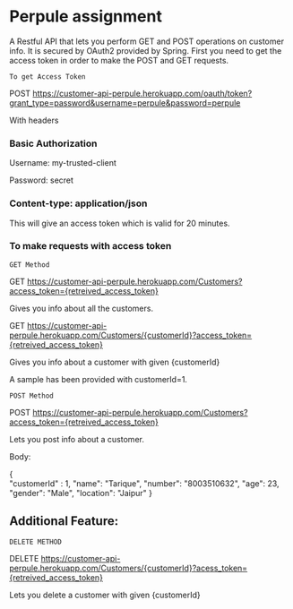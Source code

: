 # Perpule assignment
A Restful API that lets you perform GET and POST operations on customer info.
It is secured by OAuth2 provided by Spring. First you need to get the access token in order to 
make the POST and GET requests.

`To get Access Token`

POST https://customer-api-perpule.herokuapp.com/oauth/token?grant_type=password&username=perpule&password=perpule

With headers

### Basic Authorization

Username: my-trusted-client

Password: secret

### Content-type: application/json


This will give an access token which is valid for 20 minutes.

### To make requests with access token


`GET Method`

GET https://customer-api-perpule.herokuapp.com/Customers?access_token={retreived_access_token}

Gives you info about all the customers.


GET https://customer-api-perpule.herokuapp.com/Customers/{customerId}?access_token={retreived_access_token}

Gives you info about a customer with given {customerId}

A sample has been provided with customerId=1.


`POST Method`

POST https://customer-api-perpule.herokuapp.com/Customers?access_token={retreived_access_token}

Lets you post info about a customer.

Body:

{	
	"customerId" : 1,
        "name": "Tarique",
        "number": "8003510632",
        "age": 23,
        "gender": "Male",
        "location": "Jaipur"
}

## Additional Feature:

`DELETE METHOD`

DELETE https://customer-api-perpule.herokuapp.com/Customers/{customerId}?acess_token={retreived_access_token}

Lets you delete a customer with given {customerId}
